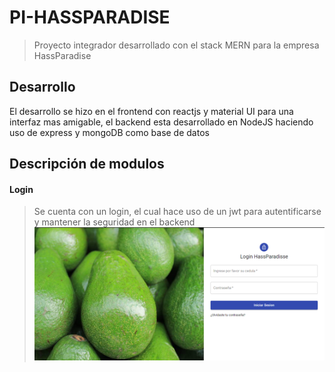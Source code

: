 # PI-HASSPARADISE

> Proyecto integrador desarrollado con el stack MERN para la empresa HassParadise


## Desarrollo
El desarrollo se hizo en el frontend con reactjs y material UI para una interfaz mas amigable, el backend esta desarrollado en NodeJS haciendo uso de express y mongoDB como base de datos


## Descripción de modulos
#### Login
> Se cuenta con un login, el cual hace uso de un jwt para autentificarse y mantener la seguridad en el backend
>![Vista del login](https://github.com/cardacar/PI-HASSPARADISE/blob/main/src/img/Login.png)



